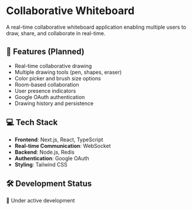 # Collaborative Whiteboard

A real-time collaborative whiteboard application enabling multiple users to draw, share, and collaborate in real-time.

## 🚀 Features (Planned)

- Real-time collaborative drawing
- Multiple drawing tools (pen, shapes, eraser)
- Color picker and brush size options
- Room-based collaboration
- User presence indicators
- Google OAuth authentication
- Drawing history and persistence

## 💻 Tech Stack

- **Frontend**: Next.js, React, TypeScript
- **Real-time Communication**: WebSocket
- **Backend**: Node.js, Redis
- **Authentication**: Google OAuth
- **Styling**: Tailwind CSS

## 🛠️ Development Status

🚧 Under active development